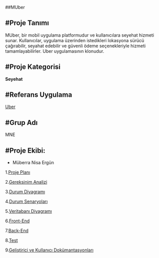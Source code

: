 ##MUber


#Proje Tanımı
---
MUber, bir mobil uygulama platformudur ve kullanıcılara seyehat hizmeti sunar. Kullanıcılar, uygulama üzerinden istedikleri lokasyona sürücü çağırabilir, seyahat edebilir ve güvenli ödeme seçenekleriyle hizmeti tamamlayabilirler. Uber uygulamasının klonudur.

#Proje Kategorisi
---
**Seyehat**

#Referans Uygulama
---
[Uber](https://www.uber.com/tr/tr/)

#Grup Adı
---
MNE

#Proje Ekibi:
---
- Müberra Nisa Ergün

1.[Proje Planı](ProjePlanı.md)

2.[Gereksinim Analizi](GereksinimAnalizi.md)

3.[Durum Diyagramı](DurumDiyagrami.md)

4.[Durum Senaryoları](DurumSenaryolari.md)

5.[Veritabanı Diyagramı](VeritabanıDiyagrami.md)

6.[Front-End](FrontEnd.md)

7.[Back-End](BackEnd.md)

8.[Test](Test.md)

9.[Geliştirici ve Kullanıcı Dokümantasyonları](GelistiriciVeKullaniciDokumantasyonlari.md)







